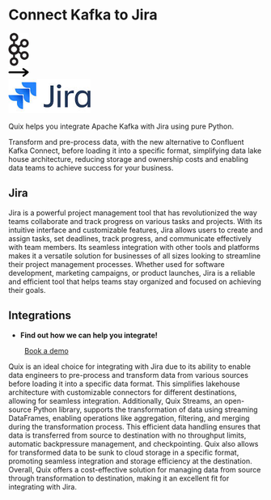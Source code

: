 # Connect Kafka to Jira

<div class="connect-images cards blog-grid-card" markdown>
<div>
<img src="../images/kafka_logo.png" width="40px" />
</div>
<div>
<img src="../images/arrow.svg" width="40px" />
</div>
<div>
<img src="./images/jira_1.jpg" />
</div>
</div>

Quix helps you integrate Apache Kafka with Jira using pure Python.

Transform and pre-process data, with the new alternative to Confluent Kafka Connect, before loading it into a specific format, simplifying data lake house architecture, reducing storage and ownership costs and enabling data teams to achieve success for your business.

## Jira

Jira is a powerful project management tool that has revolutionized the way teams collaborate and track progress on various tasks and projects. With its intuitive interface and customizable features, Jira allows users to create and assign tasks, set deadlines, track progress, and communicate effectively with team members. Its seamless integration with other tools and platforms makes it a versatile solution for businesses of all sizes looking to streamline their project management processes. Whether used for software development, marketing campaigns, or product launches, Jira is a reliable and efficient tool that helps teams stay organized and focused on achieving their goals.

## Integrations

<div class="grid cards" markdown>

- __Find out how we can help you integrate!__

    <a class="md-button md-button--primary" href="https://share.hsforms.com/1iW0TmZzKQMChk0lxd_tGiw4yjw2?__hstc=175542013.2303933fbd746c0ac86d9ccbe9bc9100.1728383268831.1729603416735.1729620918855.31&__hssc=175542013.1.1729620918855&__hsfp=2132701734" target="_blank" style="margin:.5rem;">Book a demo</a>

</div>


Quix is an ideal choice for integrating with Jira due to its ability to enable data engineers to pre-process and transform data from various sources before loading it into a specific data format. This simplifies lakehouse architecture with customizable connectors for different destinations, allowing for seamless integration. Additionally, Quix Streams, an open-source Python library, supports the transformation of data using streaming DataFrames, enabling operations like aggregation, filtering, and merging during the transformation process. This efficient data handling ensures that data is transferred from source to destination with no throughput limits, automatic backpressure management, and checkpointing. Quix also allows for transformed data to be sunk to cloud storage in a specific format, promoting seamless integration and storage efficiency at the destination. Overall, Quix offers a cost-effective solution for managing data from source through transformation to destination, making it an excellent fit for integrating with Jira.

